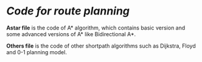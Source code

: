 # *Code for route planning*

**Astar file** is the code of A* algorithm, which contains basic version and some advanced versions of A* like Bidirectional A*.

**Others file** is the code of other shortpath algorithms such as Dijkstra, Floyd and 0-1 planning model.

